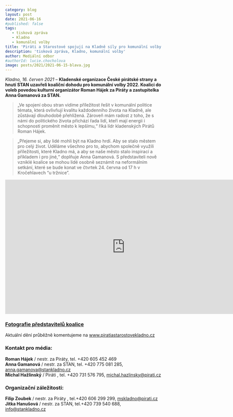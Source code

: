 ```yaml
---
category: blog
layout: post
date: 2021-06-16
#published: false
tags: 
   - tisková zpráva
   - Kladno
   - komunální volby
title: 'Piráti a Starostové spojují na Kladně síly pro komunální volby 2022'
description: 'tisková zpráva, Kladno, komunální volby'
author: Mediální odbor
#authorId: lucie.chocholova
image: posts/2021/2021-06-15-blava.jpg
---
```


*Kladno, 16. červen 2021* – **Kladenské organizace České pirátské strany a hnutí STAN uzavřeli koaliční
dohodu pro komunální volby 2022. Koalici do voleb povedou kulturní organizátor Roman Hájek za Piráty
a zastupitelka Anna Gamanová za STAN.**

> „Ve spojení obou stran vidíme příležitost řešit v komunální politice témata, která ovlivňují kvalitu
každodenního života na Kladně, ale zůstávají dlouhodobě přehlížená. Zároveň mám radost z toho, že s
námi do politického života přichází řada lidí, kteří mají energii i schopnosti proměnit město k lepšímu,“
říká lídr kladenských Pirátů Roman Hájek.

> „Přejeme si, aby lidé mohli být na Kladno hrdí. Aby se stalo městem pro celý život. Uděláme všechno pro
to, abychom společně využili příležitosti, které Kladno má, a aby se naše město stalo inspirací a
příkladem i pro jiné,“ doplňuje Anna Gamanová.
S představiteli nově vzniklé koalice se mohou lidé osobně seznámit na neformálním setkání, které se
bude konat ve čtvrtek 24. června od 17 h v Kročehlavech “u tržnice”.

<iframe width="768   " height="432    " src="https://www.youtube.com/embed/4SWWGo6NKCs" title="YouTube video player" frameborder="0" allow="accelerometer; autoplay; clipboard-write; encrypted-media; gyroscope; picture-in-picture" allowfullscreen></iframe>

### [Fotografie představitelů koalice](https://drive.google.com/drive/folders/1L0VVbKcZex1QWJ1AAfzUclBmlv5sqD3z?usp=sharing)

Aktuální dění průběžně komentujeme na www.piratiastarostovekladno.cz

### Kontakt pro média:
**Roman Hájek** / nestr. za Piráty, tel. +420 605 452 469 <br>
**Anna Gamanová** / nestr. za STAN, tel. +420 775 081 285, anna.gamanova@stankladno.cz <br>
**Michal Hažlinský** / Piráti , tel. +420 731 576 795, michal.hazlinsky@pirati.cz

### Organizační záležitosti:
**Filip Zoubek** / nestr. za Piráty , tel.+420 606 299 299, mskladno@pirati.cz <br>
**Jitka Hanušová** / nestr. za STAN, tel.+420 739 540 688, info@stankladno.cz <br>

